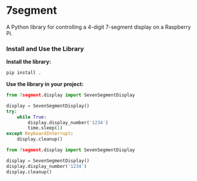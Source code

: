 # 7segment

A Python library for controlling a 4-digit 7-segment display on a Raspberry Pi.

### Install and Use the Library

**Install the library:**

```bash
pip install .
```

**Use the library in your project:**

```python
from 7segment.display import SevenSegmentDisplay

display = SevenSegmentDisplay()
try:
    while True:
        display.display_number('1234')
        time.sleep(1)
except KeyboardInterrupt:
    display.cleanup()
```

```python
from 7segment.display import SevenSegmentDisplay

display = SevenSegmentDisplay()
display.display_number('1234')
display.cleanup()
```

